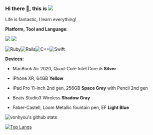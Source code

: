### Hi there 👋, this is [![](https://img.shields.io/twitter/follow/vonhyou)](http://twitter.com/vonhyou)

 Life is fantastic, I learn everything!

**Platform, Tool and Language:** 

[![](https://img.shields.io/badge/macOS-Big%20Sur-e94256?style=flat-square&logo=apple&logoColor=ffffff)](https://www.apple.com/macos/big-sur/)
[![](https://img.shields.io/badge/IDE-Visual%20Studio%20Code-007ACC?style=flat-square&logo=Visual-Studio-Code&logoColor=ffffff)](https://code.visualstudio.com/)

<img alt="Ruby" src="https://img.shields.io/badge/ruby-%23CC342D.svg?&style=for-the-badge&logo=ruby&logoColor=white"/><img alt="Rails" src="https://img.shields.io/badge/rails%20-%23CC0000.svg?&style=for-the-badge&logo=ruby-on-rails&logoColor=white"/><img alt="C++" src="https://img.shields.io/badge/c++%20-%2300599C.svg?&style=for-the-badge&logo=c%2B%2B&ogoColor=white"/><img alt="Swift" src="https://img.shields.io/badge/swift-%23FA7343.svg?&style=for-the-badge&logo=swift&logoColor=white"/>

**Devices:**

- MacBook Air 2020, Quad-Core Intel Core i5 **Silver**

- iPhone XR, 64GB **Yellow**

- iPad Pro 11-inch 2nd gen, 256GB **Space Grey** with Pencil 2nd gen

- Beats Studio3 Wireless **Shadow Gray**

- Faber-Castell, Loom Metallic fountain pen, EF **Light Blue**

![vonhyou's github stats](https://github-readme-stats.vercel.app/api?username=vonhyou&show_icons=true&bg_color=252a34&text_color=eaeaea&title_color=ff2e63&icon_color=08d9d6&count_private=true)

[![Top Langs](https://github-readme-stats.vercel.app/api/top-langs/?username=vonhyou&layout=compact&bg_color=252a34&text_color=eaeaea&title_color=ff2e63)](https://github.com/anuraghazra/github-readme-stats)
